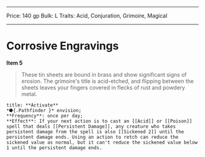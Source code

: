 
---
Price: 140 gp
Bulk: L
Traits: Acid, Conjuration, Grimoire, Magical

---

# Corrosive Engravings

**Item 5**

> These tin sheets are bound in brass and show significant signs of erosion. The grimoire's title is acid-etched, and flipping between the sheets leaves your fingers covered in flecks of rust and powdery metal.

```ad-embed-ability
title: **Activate**
*⭓{.Pathfinder }* envision; 
**Frequency**: once per day;
**Effect**: If your next action is to cast an [[Acid]] or [[Poison]] spell that deals [[Persistent Damage]], any creature who takes persistent damage from the spell is also [[Sickened 2]] until the persistent damage ends. Using an action to retch can reduce the sickened value as normal, but it can't reduce the sickened value below 1 until the persistent damage ends.

```
